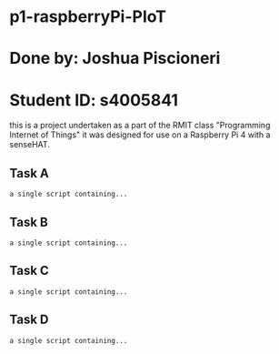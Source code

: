 # p1-raspberryPi-PIoT

# Done by: Joshua Piscioneri
# Student ID: s4005841

this is a project undertaken as a part of the RMIT class "Programming Internet of Things" it was designed for use on a Raspberry Pi 4 with a senseHAT.

## Task A
    a single script containing...

## Task B
    a single script containing...

## Task C
    a single script containing...

## Task D
    a single script containing...
